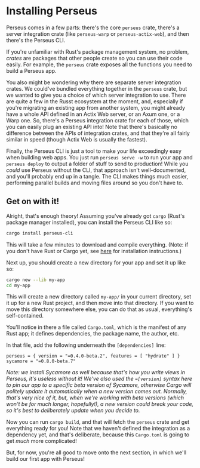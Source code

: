 # Installing Perseus

Perseus comes in a few parts: there's the core `perseus` crate, there's a server integration crate (like `perseus-warp` or `perseus-actix-web`), and then there's the Perseus CLI.

If you're unfamiliar with Rust's package management system, no problem, *crates* are packages that other people create so you can use their code easily. For example, the `perseus` crate exposes all the functions you need to build a Perseus app.

You also might be wondering why there are separate server integration crates. We could've bundled everything together in the `perseus` crate, but we wanted to give you a choice of which server integration to use. There are quite a few in the Russt ecosystem at the moment, and, especially if you're migrating an existing app from another system, you might already have a whole API defined in an Actix Web server, or an Axum one, or a Warp one. So, there's a Perseus integration crate for each of those, which you can easily plug an existing API into! Note that there's basically no difference between the APIs of integration crates, and that they're all fairly similar in speed (though Actix Web is usually the fastest).

Finally, the Perseus CLI is just a tool to make your life exceedingly easy when building web apps. You just run `perseus serve -w` to run your app and `perseus deploy` to output a folder of stuff to send to production! While you *could* use Perseus without the CLI, that approach isn't well-documented, and you'll probably end up in a tangle. The CLI makes things much easier, performing parallel builds and moving files around so you don't have to.

## Get on with it!

Alright, that's enough theory! Assuming you've already got `cargo` (Rust's package manager installed), you can install the Perseus CLI like so:

```sh
cargo install perseus-cli
```

This will take a few minutes to download and compile everything. (Note: if you don't have Rust or Cargo yet, see [here](https://rust-lang.org/tools/install) for installation instructions.)

Next up, you should create a new directory for your app and set it up like so:

```sh
cargo new --lib my-app
cd my-app
```

This will create a new directory called `my-app/` in your current directory, set it up for a new Rust project, and then move into that directory. If you want to move this directory somewhere else, you can do that as usual, everything's self-contained.

You'll notice in there a file called `Cargo.toml`, which is the manifest of any Rust app; it defines dependencies, the package name, the author, etc.

In that file, add the following underneath the `[dependencies]` line:

```
perseus = { version = "=0.4.0-beta.2", features = [ "hydrate" ] }
sycamore = "=0.8.0-beta.7"
```

*Note: we install Sycamore as well because that's how you write views in Perseus, it's useless without it! We've also used the `=[version]` syntax here to pin our app to a specific beta version of Sycamore, otherwise Cargo will politely update it automatically when a new version comes out. Normally, that's very nice of it, but, when we're working with beta versions (which won't be for much longer, hopefully!), a new version could break your code, so it's best to deliberately update when you decide to.*

Now you can run `cargo build`, and that will fetch the `perseus` crate and get everything ready for you! Note that we haven't defined the integration as a dependency yet, and that's deliberate, because this `Cargo.toml` is going to get *much* more complicated!

But, for now, you're all good to move onto the next section, in which we'll build our first app with Perseus!
